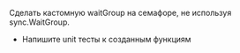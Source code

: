 Сделать кастомную waitGroup на семафоре, не используя sync.WaitGroup.

* Напишите unit тесты к созданным функциям